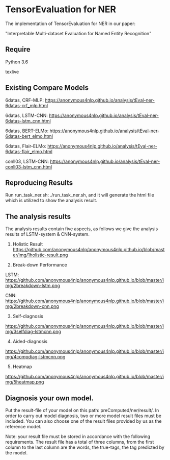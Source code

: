 # TensorEvaluation for NER
The implementation of TensorEvaluation for NER in our paper:

"Interpretable Multi-dataset Evaluation for Named Entity Recognition"


## Require
Python 3.6

texlive 

## Existing Compare Models 
6datas, CRF-MLP: https://anonymous4nlp.github.io/analysis/tEval-ner-6datas-crf_mlp.html

6datas, LSTM-CNN: https://anonymous4nlp.github.io/analysis/tEval-ner-6datas-lstm_cnn.html

6datas, BERT-ELMo: https://anonymous4nlp.github.io/analysis/tEval-ner-6datas-bert_elmo.html

6datas, Flair-ELMo: https://anonymous4nlp.github.io/analysis/tEval-ner-6datas-flair_elmo.html

conll03, LSTM-CNN: https://anonymous4nlp.github.io/analysis/tEval-ner-conll03-lstm_cnn.html


## Reproducing Results
Run run_task_ner.sh: ./run_task_ner.sh, and it will generate the html file which is utilized to show the analysis result. 

## The analysis results
The analysis results contain five aspects, as follows we give the analysis results of LSTM-system & CNN-system.
1) Holistic Result
https://github.com/anonymous4nlp/anonymous4nlp.github.io/blob/master/img/1holistic-result.png

2) Break-down Performance

LSTM: https://github.com/anonymous4nlp/anonymous4nlp.github.io/blob/master/img/2breakdown-lstm.png

CNN: https://github.com/anonymous4nlp/anonymous4nlp.github.io/blob/master/img/2breakdown-cnn.png

3) Self-diagnosis

https://github.com/anonymous4nlp/anonymous4nlp.github.io/blob/master/img/3selfdiag-lstmcnn.png

4) Aided-diagnosis

https://github.com/anonymous4nlp/anonymous4nlp.github.io/blob/master/img/4compdiag-lstmcnn.png

5) Heatmap

https://github.com/anonymous4nlp/anonymous4nlp.github.io/blob/master/img/5heatmap.png


## Diagnosis your own model.
Put the result-file of your model on this path: preComputed/ner/result/. In order to carry out model diagnosis, two or more model result files must be included. You can also choose one of the result files provided by us as the reference model.

Note: your result file must be stored in accordance with the following requirements. The result file has a total of three columns, from the first column to the last column are the words, the true-tags, the tag predicted by the model.

